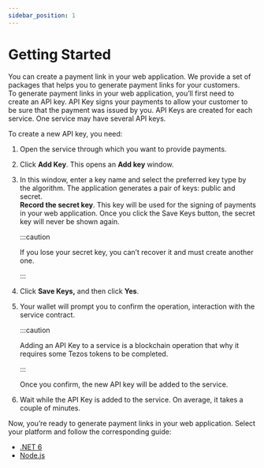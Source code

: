 ```yaml
---
sidebar_position: 1
---
```

# Getting Started
You can create a payment link in your web application. We provide a set of packages that helps you to generate payment links for your customers.  
To generate payment links in your web application, you’ll first need to create an API key. API Key signs your payments to allow your customer to be sure that the payment was issued by you. API Keys are created for each service. One service may have several API keys.

To create a new API key, you need:
1. Open the service through which you want to provide payments.
2. Click **Add Key**. This opens an **Add key** window.
3. In this window, enter a key name and select the preferred key type by the algorithm. The application generates a pair of keys: public and secret.  
    **Record the secret key**. This key will be used for the signing of payments in your web application. Once you click the Save Keys button, the secret key will never be shown again.

    :::caution

    If you lose your secret key, you can’t recover it and must create another one.
    
    :::

4. Click **Save Keys,** and then click **Yes**.
5. Your wallet will prompt you to confirm the operation, interaction with the service contract.

    :::caution

    Adding an API Key to a service is a blockchain operation that why it requires some Tezos tokens to be completed.
    
    :::

    Once you confirm, the new API key will be added to the service.    
6. Wait while the API Key is added to the service. On average, it takes a couple of minutes.

Now, you’re ready to generate payment links in your web application. Select your platform and follow the corresponding guide:

* [.NET 6](developers/dotnet-package/set-up.md)
* [Node.js](developers/javascript-package/set-up.md)
